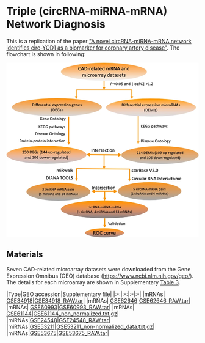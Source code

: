 # Triple (circRNA-miRNA-mRNA) Network Diagnosis

This is a replication of the paper ["A novel circRNA-miRNA-mRNA network identifies circ-YOD1 as a biomarker for coronary artery disease"](https://doi.org/10.1038/s41598-019-54603-2). The flowchart is shown in following:

![Figure.1 A flowchart of ceRNA network construction.](image/Figure.1.png)

## Materials

Seven CAD-related microarray datasets were downloaded from the Gene Expression Omnibus (GEO) database (https://www.ncbi.nlm.nih.gov/geo/). The details for each microarray are shown in Supplementary [Table 3](https://static-content.springer.com/esm/art%3A10.1038%2Fs41598-019-54603-2/MediaObjects/41598_2019_54603_MOESM2_ESM.pdf).

|Type|GEO accession|Supplementary file|
|:-:|:-:|:-|:-|
|mRNAs| [GSE34918](https://www.ncbi.nlm.nih.gov/geo/query/acc.cgi?acc=GSE34918)|[GSE34918_RAW.tar](https://www.ncbi.nlm.nih.gov/geo/download/?acc=GSE34918&format=file)|
|mRNAs| [GSE62646](https://www.ncbi.nlm.nih.gov/geo/query/acc.cgi?acc=GSE62646)|[GSE62646_RAW.tar](https://www.ncbi.nlm.nih.gov/geo/download/?acc=GSE62646&format=file)|
|mRNAs| [GSE60993](https://www.ncbi.nlm.nih.gov/geo/query/acc.cgi?acc=GSE60993)|[GSE60993_RAW.tar](https://www.ncbi.nlm.nih.gov/geo/download/?acc=GSE60993&format=file)|
|mRNAs| [GSE61144](https://www.ncbi.nlm.nih.gov/geo/query/acc.cgi?acc=GSE61144)|[GSE61144_non_normalized.txt.gz](https://ftp.ncbi.nlm.nih.gov/geo/series/GSE61nnn/GSE61144/suppl/GSE61144_non_normalized.txt.gz)|
|miRNAs|[GSE24548](https://www.ncbi.nlm.nih.gov/geo/query/acc.cgi?acc=GSE24548)|[GSE24548_RAW.tar](https://www.ncbi.nlm.nih.gov/geo/download/?acc=GSE24548&format=file)|
|miRNAs|[GSE53211](https://www.ncbi.nlm.nih.gov/geo/query/acc.cgi?acc=GSE53211)|[GSE53211_non-normalized_data.txt.gz](https://www.ncbi.nlm.nih.gov/geo/download/?acc=GSE53211&format=file&file=GSE53211%5Fnon%2Dnormalized%5Fdata%2Etxt%2Egz)|
|miRNAs|[GSE53675](https://www.ncbi.nlm.nih.gov/geo/query/acc.cgi?acc=GSE53675)|[GSE53675_RAW.tar](https://www.ncbi.nlm.nih.gov/geo/download/?acc=GSE53675&format=file)|
